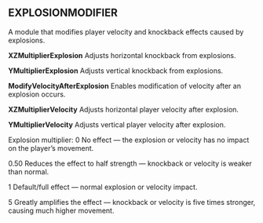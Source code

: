 ## EXPLOSIONMODIFIER
A module that modifies player velocity and knockback effects caused by explosions.

**XZMultiplierExplosion**
Adjusts horizontal knockback from explosions.

**YMultiplierExplosion**
Adjusts vertical knockback from explosions.

**ModifyVelocityAfterExplosion**
Enables modification of velocity after an explosion occurs.

**XZMultiplierVelocity**
Adjusts horizontal player velocity after explosion.

**YMultiplierVelocity**
Adjusts vertical player velocity after explosion.

Explosion multiplier:
0
No effect — the explosion or velocity has no impact on the player’s movement.

0.50
Reduces the effect to half strength — knockback or velocity is weaker than normal.

1
Default/full effect — normal explosion or velocity impact.

5
Greatly amplifies the effect — knockback or velocity is five times stronger, causing much higher movement.